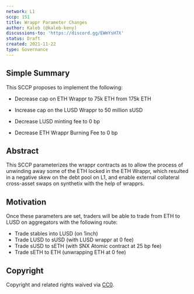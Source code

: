 ```yaml
---
network: L1
sccp: 151
title: Wrappr Parameter Changes
author: Kaleb (@kaleb-keny)
discussions-to: 'https://discord.gg/EWmYsH7X'
status: Draft
created: 2021-11-22
type: Governance
---
```


## Simple Summary
<!--"If you can't explain it simply, you don't understand it well enough." Provide a simplified and layman-accessible explanation of the SCCP.-->

This SCCP proposes to implement the following:
 
 - Decrease cap on ETH Wrappr to 75k ETH from 175k ETH

 - Increase cap on the LUSD Wrappr to 50 million sUSD

 - Decrease LUSD minting fee to 0 bp

 - Decrease ETH Wrappr Burning Fee to 0 bp

## Abstract
<!--A short (~200 word) description of the variable change proposed.-->

This SCCP parameterizes the wrappr contracts as to allow the process of unwinding away some of the ETH locked in the ETH Wrappr, which resulted in a negative skew on the debt pool on L1, and enable external collateral cross-asset swaps on synthetix with the help of wrapprs.

## Motivation
<!--The motivation is critical for SCCPs that want to update variables within Synthetix. It should clearly explain why the existing variable is not incentive aligned. SCCP submissions without sufficient motivation may be rejected outright.-->

Once these parameters are set, traders will be able to trade from ETH to LUSD on aggregators with the following route:
- Trade stables into LUSD (on 1inch)
- Trade LUSD to sUSD (with LUSD wrappr at 0 fee)
- Trade sUSD to sETH (with SNX Atomic contract at 25 bp fee)
- Trade sETH to ETH (unwrapping ETH at 0 fee)


## Copyright
Copyright and related rights waived via [CC0](https://creativecommons.org/publicdomain/zero/1.0/).
